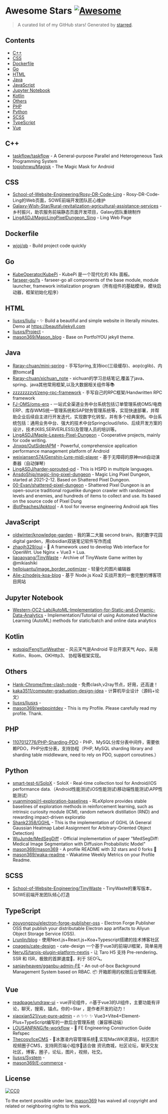 <!--lint disable awesome-contributing awesome-license awesome-list-item match-punctuation no-repeat-punctuation no-undefined-references awesome-spell-check-->
# Awesome Stars [![Awesome](https://awesome.re/badge.svg)](https://github.com/sindresorhus/awesome)

> A curated list of my GitHub stars! Generated by [starred](https://github.com/maguowei/starred).

## Contents

- [C++](#c++)
- [CSS](#css)
- [Dockerfile](#dockerfile)
- [Go](#go)
- [HTML](#html)
- [Java](#java)
- [JavaScript](#javascript)
- [Jupyter Notebook](#jupyter-notebook)
- [Kotlin](#kotlin)
- [Others](#others)
- [PHP](#php)
- [Python](#python)
- [SCSS](#scss)
- [TypeScript](#typescript)
- [Vue](#vue)

## C++ 

- [taskflow/taskflow](https://github.com/taskflow/taskflow) - A General-purpose Parallel and Heterogeneous Task Programming System
- [topjohnwu/Magisk](https://github.com/topjohnwu/Magisk) - The Magic Mask for Android

## CSS 

- [School-of-Website-Engineering/Rosy-DR-Code-Ling](https://github.com/School-of-Website-Engineering/Rosy-DR-Code-Ling) - Rosy-DR-Code-Ling的Web页面，SOWE前端开发团队匠心维护
- [Galaxy-Wish-Star/Rural-revitalization-agricultural-assistance-services](https://github.com/Galaxy-Wish-Star/Rural-revitalization-agricultural-assistance-services) - 乡村振兴，助农服务前端静态页面开发项目，Galaxy团队重磅制作
- [LingASDJ/MagicLingPixelDungeon_Sing](https://github.com/LingASDJ/MagicLingPixelDungeon_Sing) - Ling Web Page

## Dockerfile 

- [wjoj/qb](https://github.com/wjoj/qb) - Build project code quickly

## Go 

- [KubeOperator/KubePi](https://github.com/KubeOperator/KubePi) - KubePi 是一个现代化的 K8s 面板。
- [farseer-go/fs](https://github.com/farseer-go/fs) - farseer-go all components of the base module, module launcher, framework initialization program（所有组件的基础模块，模块启动器，框架初始化程序）

## HTML 

- [liusxs/liuliu](https://github.com/liusxs/liuliu) - ✨ Build a beautiful and simple website in literally minutes. Demo at https://beautifuljekyll.com
- [liusxs/Project](https://github.com/liusxs/Project) - 
- [mason369/Mason_blog](https://github.com/mason369/Mason_blog) - Base on PortfolYOU jekyll theme.

## Java 

- [Raray-chuan/mini-spring](https://github.com/Raray-chuan/mini-spring) - 手写Spring,支持ioc(三级缓存)、aop(cglib)、内嵌tomcat🍃
- [Raray-chuan/xichuan_note](https://github.com/Raray-chuan/xichuan_note) - xichuan的学习总结笔记,覆盖了java、spring、java其他常用框架,以及大数据相关组件等📚
- [zzzzzzzzyt/zeng-rpc-framework](https://github.com/zzzzzzzzyt/zeng-rpc-framework) - 手写自己的RPC框架/Handwritten RPC framework
- [FJ-OMS/oms-erp](https://github.com/FJ-OMS/oms-erp) - 一站式全渠道业务中台系统包括订单管理系统OMS/电商ERP、库存WMS统一管理系统和SAP财务管理系统等，实现快速部署，并帮助企业后续自主进行开发迭代，实现数字化转型，并有多个经典案例。中台系统包括：通用业务中台、强大的技术中台Springcloud/Istio、后续开发方案的设计，技术(K8S,SERVERLESS)及管理人员的培训等。
- [LingASDJ/Maple-Leaves-Pixel-Dungeon](https://github.com/LingASDJ/Maple-Leaves-Pixel-Dungeon) - Cooperative projects, mainly for code writing.
- [Jinxqq/OutSiderAPM](https://github.com/Jinxqq/OutSiderAPM) - Powerful, comprehensice application performance management platform of Android
- [weixiansen574/Genshin-Lyre-midi-player](https://github.com/weixiansen574/Genshin-Lyre-midi-player) - 基于无障碍的原神midi自动演奏器（自动弹琴）
- [LingASDJ/harder-sprouted-pd](https://github.com/LingASDJ/harder-sprouted-pd) - This is HSPD in multiple languages.
- [AnsdoShip/magic-ling-pixel-dungeon](https://github.com/AnsdoShip/magic-ling-pixel-dungeon) - Magic Ling Pixel Dungeon, started at 2021-2-12. Based on Shattered Pixel Dungeon.
- [00-Evan/shattered-pixel-dungeon](https://github.com/00-Evan/shattered-pixel-dungeon) - Shattered Pixel Dungeon is an open-source traditional roguelike dungeon crawler with randomized levels and enemies, and hundreds of items to collect and use. Its based on the source code of Pixel Dung
- [iBotPeaches/Apktool](https://github.com/iBotPeaches/Apktool) - A tool for reverse engineering Android apk files

## JavaScript 

- [oldwinter/knowledge-garden](https://github.com/oldwinter/knowledge-garden) - 我的第二大脑 second brain，我的数字花园 digital garden，用obsidian双链笔记软件写作而成
- [zhaojh329/oui](https://github.com/zhaojh329/oui) - 🐛  A framework used to develop Web interface for OpenWrt. Use Nginx + Vue3 + Lua.
- [liaoaoyang/TinyWaste](https://github.com/liaoaoyang/TinyWaste) - Archive of TinyWaste Game written by @mikiashiki
- [hellojuantu/image_border_optimizer](https://github.com/hellojuantu/image_border_optimizer) - 轻量化的图片编辑器
- [Alie-z/nodejs-koa-blog](https://github.com/Alie-z/nodejs-koa-blog) - 基于 Node.js Koa2 实战开发的一套完整的博客项目网站

## Jupyter Notebook 

- [Western-OC2-Lab/AutoML-Implementation-for-Static-and-Dynamic-Data-Analytics](https://github.com/Western-OC2-Lab/AutoML-Implementation-for-Static-and-Dynamic-Data-Analytics) - Implementation/Tutorial of using Automated Machine Learning (AutoML) methods for static/batch and online data analytics

## Kotlin 

- [wdsqjq/FengYunWeather](https://github.com/wdsqjq/FengYunWeather) - 风云天气是Android 平台开源天气 App，采用Kotlin、Room、OKHttp3、 协程等框架实现。

## Others 

- [Hank-Chrome/free-clash-node](https://github.com/Hank-Chrome/free-clash-node) - 免费clash,v2ray节点，好用，还高速！
- [kaka3511/computer-graduation-design-idea](https://github.com/kaka3511/computer-graduation-design-idea) - 计算机毕业设计（源码+论文）
- [liusxs/liusxs](https://github.com/liusxs/liusxs) - 
- [mason369/webpointdev](https://github.com/mason369/webpointdev) - This is my Profile. Please carefully read my profile. Thank.

## PHP 

- [1107012776/PHP-Sharding-PDO](https://github.com/1107012776/PHP-Sharding-PDO) - PHP、MySQL分库分表中间件，需要依赖PDO，PHP分库分表，支持协程（PHP, MySQL sharding library and sharding table middleware, need to rely on PDO, support coroutines.）

## Python 

- [smart-test-ti/SoloX](https://github.com/smart-test-ti/SoloX) - SoloX - Real-time collection tool for Android/iOS performance data.（Android性能测试\iOS性能测试\移动端性能测试\APP性能测试）
- [yuanmingqi/rl-exploration-baselines](https://github.com/yuanmingqi/rl-exploration-baselines) - RLeXplore provides stable baselines of exploration methods in reinforcement learning, such as intrinsic curiosity module (ICM), random network distillation (RND) and rewarding impact-driven exploratio
- [Shank2358/GGHL](https://github.com/Shank2358/GGHL) - This is the implementation of GGHL (A General Gaussian Heatmap Label Assignment for Arbitrary-Oriented Object Detection)
- [WuJunde/MedSegDiff](https://github.com/WuJunde/MedSegDiff) - Official implementation of paper "MedSegDiff: Medical Image Segmentation with Diffusion Probabilistic Model"
- [mason369/mason369](https://github.com/mason369/mason369) - A profile README with 32 stars and 0 forks 🌟
- [mason369/waka-readme](https://github.com/mason369/waka-readme) - Wakatime Weekly Metrics on your Profile Readme.

## SCSS 

- [School-of-Website-Engineering/TinyWaste](https://github.com/School-of-Website-Engineering/TinyWaste) - TinyWaste的重写版本，SOWE前端开发团队倾心打造

## TypeScript 

- [zouyongzou/electron-forge-publisher-oss](https://github.com/zouyongzou/electron-forge-publisher-oss) - Electron Forge Publisher OSS that publish your distributable Electron app artifacts to Aliyun Object Storage Service (OSS).
- [Lrunlin/blog](https://github.com/Lrunlin/blog) - 使用Next.js+React.js+Koa+Typescript搭建的技术博客社区
- [cpagejs/cate-design](https://github.com/cpagejs/cate-design) - cate-design 一个基于vue3的前端UI框架，简单易用
- [NervJS/tarojs-plugin-platform-nextjs](https://github.com/NervJS/tarojs-plugin-platform-nextjs) - 让 Taro H5 支持 Pre-rendering、SSR 和 ISR，极致的首屏速度🚀，利于 SEO🔍。
- [sanjayheaven/gganbu-admin-FE](https://github.com/sanjayheaven/gganbu-admin-FE) - An out-of-box Background Management System based on RBAC. 📦 开箱即用的权限后台管理系统.

## Vue 

- [readpage/undraw-ui](https://github.com/readpage/undraw-ui) - vue评论组件，🔥基于vue3的UI组件，主要功能有评论，聊天，搜索，锚点。你的⭐️Star ，是作者开发的动力！
- [xiaoxian521/vue-pure-admin](https://github.com/xiaoxian521/vue-pure-admin) - 🔥 ✨✨ ✨ Vue3+Vite4+Element-Plus+TypeScript编写的一款后台管理系统（兼容移动端）
- [LOUSANPANG/fe-workflow](https://github.com/LOUSANPANG/fe-workflow) - 📃 FE Engineering Construction Guide Refspec
- [Thecosy/IceCMS](https://github.com/Thecosy/IceCMS) - 🌈冰激凌内容管理系统🍦,实现MacWK资源站，社区图片视频圈子CMS，支持网页端小程序🌟适合做 资讯商城，社区论坛，聊天交友 社区，博客，圈子，论坛，图片，视频，社交。
- [liusxs/System](https://github.com/liusxs/System) - 
- [mason369/E-commerce](https://github.com/mason369/E-commerce) - 


## License

[![CC0](http://mirrors.creativecommons.org/presskit/buttons/88x31/svg/cc-zero.svg)](https://creativecommons.org/publicdomain/zero/1.0/)

To the extent possible under law, [mason369](https://github.com/mason369) has waived all copyright and related or neighboring rights to this work.

